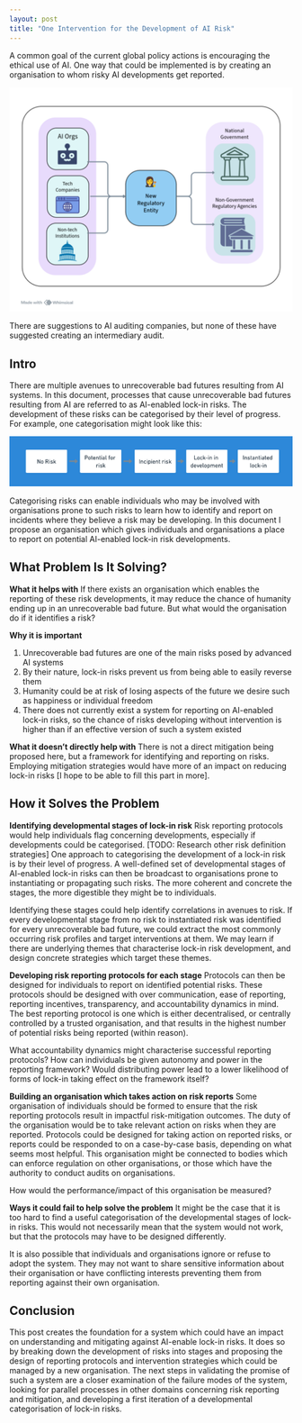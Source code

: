 ```yaml
---
layout: post
title: "One Intervention for the Development of AI Risk"
---
```

A common goal of the current global policy actions is encouraging the ethical use of AI. One way that could be implemented is by creating an organisation to whom risky AI developments get reported.

![Diagram showing how the organisation proposed might look](/assets/images/Governance%20Whistleblowing%20Explainer.png)

There are suggestions to AI auditing companies, but none of these have suggested creating an intermediary audit.
## Intro

There are multiple avenues to unrecoverable bad futures resulting from AI systems. In this document, processes that cause unrecoverable bad futures resulting from AI are referred to as AI-enabled lock-in risks. The development of these risks can be categorised by their level of progress. For example, one categorisation might look like this:

![Diagram showing how the development of risks might look](/assets/images/risks.png)

Categorising risks can enable individuals who may be involved with organisations prone to such risks to learn how to identify and report on incidents where they believe a risk may be developing. In this document I propose an organisation which gives individuals and organisations a place to report on potential AI-enabled lock-in risk developments.

## What Problem Is It Solving?

**What it helps with**
If there exists an organisation which enables the reporting of these risk developments, it may reduce the chance of humanity ending up in an unrecoverable bad future.
But what would the organisation do if it identifies a risk?

**Why it is important**
1. Unrecoverable bad futures are one of the main risks posed by advanced AI systems
2. By their nature, lock-in risks prevent us from being able to easily reverse them
3. Humanity could be at risk of losing aspects of the future we desire such as happiness or individual freedom
4. There does not currently exist a system for reporting on AI-enabled lock-in risks, so the chance of risks developing without intervention is higher than if an effective version of such a system existed

**What it doesn’t directly help with**
There is not a direct mitigation being proposed here, but a framework for identifying and reporting on risks. Employing mitigation strategies would have more of an impact on reducing lock-in risks [I hope to be able to fill this part in more].

## How it Solves the Problem
**Identifying developmental stages of lock-in risk**
Risk reporting protocols would help individuals flag concerning developments, especially if developments could be categorised. [TODO: Research other risk definition strategies] One approach to categorising the development of a lock-in risk is by their level of progress. A well-defined set of developmental stages of AI-enabled lock-in risks can then be broadcast to organisations prone to instantiating or propagating such risks. The more coherent and concrete the stages, the more digestible they might be to individuals.

Identifying these stages could help identify correlations in avenues to risk. If every developmental stage from no risk to instantiated risk was identified for every unrecoverable bad future, we could extract the most commonly occurring risk profiles and target interventions at them. We may learn if there are underlying themes that characterise lock-in risk development, and design concrete strategies which target these themes.

**Developing risk reporting protocols for each stage**
Protocols can then be designed for individuals to report on identified potential risks. These protocols should be designed with over communication, ease of reporting, reporting incentives, transparency, and accountability dynamics in mind. The best reporting protocol is one which is either decentralised, or centrally controlled by a trusted organisation, and that results in the highest number of potential risks being reported (within reason).

What accountability dynamics might characterise successful reporting protocols? How can individuals be given autonomy and power in the reporting framework? Would distributing power lead to a lower likelihood of forms of lock-in taking effect on the framework itself? 

**Building an organisation which takes action on risk reports**
Some organisation of individuals should be formed to ensure that the risk reporting protocols result in impactful risk-mitigation outcomes. The duty of the organisation would be to take relevant action on risks when they are reported. Protocols could be designed for taking action on reported risks, or reports could be responded to on a case-by-case basis, depending on what seems most helpful. This organisation might be connected to bodies which can enforce regulation on other organisations, or those which have the authority to conduct audits on organisations. 

How would the performance/impact of this organisation be measured? 

**Ways it could fail to help solve the problem**
It might be the case that it is too hard to find a useful categorisation of the developmental stages of lock-in risks. This would not necessarily mean that the system would not work, but that the protocols may have to be designed differently.

It is also possible that individuals and organisations ignore or refuse to adopt the system. They may not want to share sensitive information about their organisation or have conflicting interests preventing them from reporting against their own organisation.
## Conclusion
This post creates the foundation for a system which could have an impact on understanding and mitigating against AI-enable lock-in risks. It does so by breaking down the development of risks into stages and proposing the design of reporting protocols and intervention strategies which could be managed by a new organisation. The next steps in validating the promise of such a system are a closer examination of the failure modes of the system, looking for parallel processes in other domains concerning risk reporting and mitigation, and developing a first iteration of a developmental categorisation of lock-in risks.
